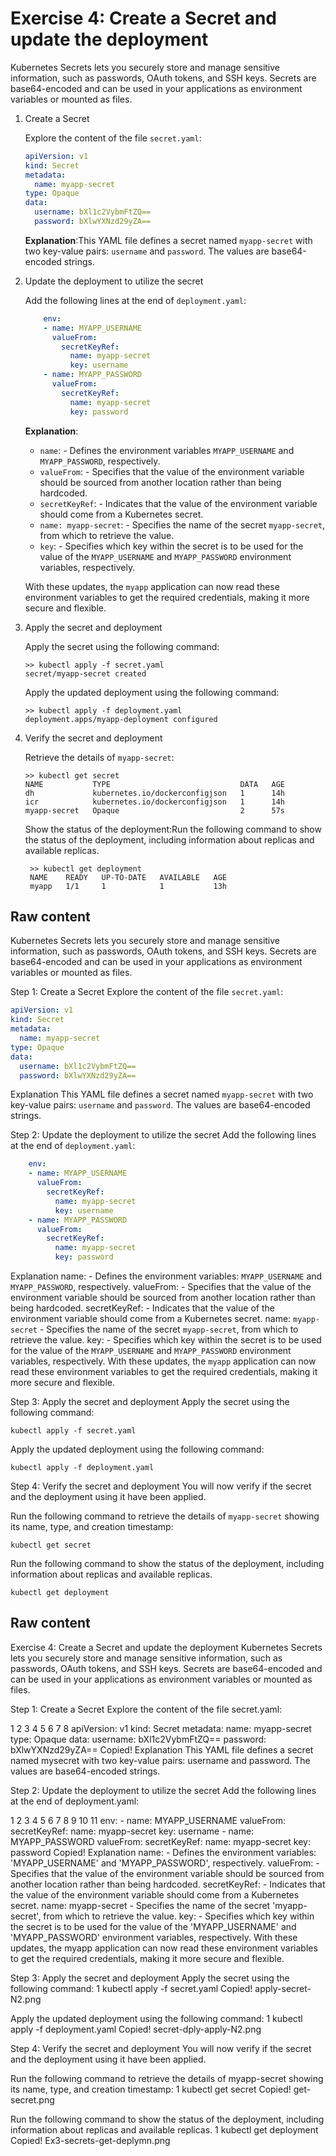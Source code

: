 # Exercise 4: Create a Secret and update the deployment

Kubernetes Secrets lets you securely store and manage sensitive information, such as passwords, OAuth tokens, and SSH keys. Secrets are base64-encoded and can be used in your applications as environment variables or mounted as files.

1. Create a Secret

    Explore the content of the file `secret.yaml`:

    ```yaml
    apiVersion: v1
    kind: Secret
    metadata:
      name: myapp-secret
    type: Opaque
    data:
      username: bXl1c2VybmFtZQ==
      password: bXlwYXNzd29yZA==
    ```

    **Explanation**:This YAML file defines a secret named `myapp-secret` with two key-value pairs: `username` and `password`. The values are base64-encoded strings.

2. Update the deployment to utilize the secret

    Add the following lines at the end of `deployment.yaml`:

    ```yaml
        env:
        - name: MYAPP_USERNAME
          valueFrom:
            secretKeyRef:
              name: myapp-secret
              key: username
        - name: MYAPP_PASSWORD
          valueFrom:
            secretKeyRef:
              name: myapp-secret
              key: password
    ```

    **Explanation**: 
    - `name`: - Defines the environment variables `MYAPP_USERNAME` and `MYAPP_PASSWORD`, respectively.
    - `valueFrom`: - Specifies that the value of the environment variable should be sourced from another location rather than being hardcoded.
    - `secretKeyRef`: - Indicates that the value of the environment variable should come from a Kubernetes secret.
    - `name: myapp-secret`: - Specifies the name of the secret `myapp-secret`, from which to retrieve the value.
    - `key`: - Specifies which key within the secret is to be used for the value of the `MYAPP_USERNAME` and `MYAPP_PASSWORD` environment variables, respectively.
    
    With these updates, the `myapp` application can now read these environment variables to get the required credentials, making it more secure and flexible.

3. Apply the secret and deployment

    Apply the secret using the following command:

    ```shell
    >> kubectl apply -f secret.yaml
    secret/myapp-secret created
    ```

    Apply the updated deployment using the following command:

    ```shell
    >> kubectl apply -f deployment.yaml
    deployment.apps/myapp-deployment configured
    ```

4. Verify the secret and deployment

    Retrieve the details of `myapp-secret`:

    ```shell
    >> kubectl get secret
    NAME           TYPE                             DATA   AGE
    dh             kubernetes.io/dockerconfigjson   1      14h
    icr            kubernetes.io/dockerconfigjson   1      14h
    myapp-secret   Opaque                           2      57s
    ```

   Show the status of the deployment:Run the following command to show the status of the deployment, including information about replicas and available replicas.

   ```shell
    >> kubectl get deployment
    NAME    READY   UP-TO-DATE   AVAILABLE   AGE
    myapp   1/1     1            1           13h
   ```

## Raw content

Kubernetes Secrets lets you securely store and manage sensitive information, such as passwords, OAuth tokens, and SSH keys. Secrets are base64-encoded and can be used in your applications as environment variables or mounted as files.

Step 1: Create a Secret
Explore the content of the file `secret.yaml`:

```yaml
apiVersion: v1
kind: Secret
metadata:
  name: myapp-secret
type: Opaque
data:
  username: bXl1c2VybmFtZQ==
  password: bXlwYXNzd29yZA==
```

Explanation
This YAML file defines a secret named `myapp-secret` with two key-value pairs: `username` and `password`. The values are base64-encoded strings.

Step 2: Update the deployment to utilize the secret
Add the following lines at the end of `deployment.yaml`:

```yaml
    env:
    - name: MYAPP_USERNAME
      valueFrom:
        secretKeyRef:
          name: myapp-secret
          key: username
    - name: MYAPP_PASSWORD
      valueFrom:
        secretKeyRef:
          name: myapp-secret
          key: password
```

Explanation
name: - Defines the environment variables: `MYAPP_USERNAME` and `MYAPP_PASSWORD`, respectively.
valueFrom: - Specifies that the value of the environment variable should be sourced from another location rather than being hardcoded.
secretKeyRef: - Indicates that the value of the environment variable should come from a Kubernetes secret.
name: `myapp-secret` - Specifies the name of the secret `myapp-secret`, from which to retrieve the value.
key: - Specifies which key within the secret is to be used for the value of the `MYAPP_USERNAME` and `MYAPP_PASSWORD` environment variables, respectively.
With these updates, the `myapp` application can now read these environment variables to get the required credentials, making it more secure and flexible.

Step 3: Apply the secret and deployment
Apply the secret using the following command:

```shell
kubectl apply -f secret.yaml
```

Apply the updated deployment using the following command:

```shell
kubectl apply -f deployment.yaml
```

Step 4: Verify the secret and deployment
You will now verify if the secret and the deployment using it have been applied.

Run the following command to retrieve the details of `myapp-secret` showing its name, type, and creation timestamp:

```shell
kubectl get secret
```

Run the following command to show the status of the deployment, including information about replicas and available replicas.

```shell
kubectl get deployment
```

## Raw content

Exercise 4: Create a Secret and update the deployment
Kubernetes Secrets lets you securely store and manage sensitive information, such as passwords, OAuth tokens, and SSH keys. Secrets are base64-encoded and can be used in your applications as environment variables or mounted as files.

Step 1: Create a Secret
Explore the content of the file secret.yaml:

1
2
3
4
5
6
7
8
apiVersion: v1
kind: Secret
metadata:
  name: myapp-secret
type: Opaque
data:
  username: bXl1c2VybmFtZQ==
  password: bXlwYXNzd29yZA==
Copied!
Explanation
This YAML file defines a secret named mysecret with two key-value pairs: username and password. The values are base64-encoded strings.

Step 2: Update the deployment to utilize the secret
Add the following lines at the end of deployment.yaml:

1
2
3
4
5
6
7
8
9
10
11
        env:
        - name: MYAPP_USERNAME
          valueFrom:
            secretKeyRef:
              name: myapp-secret
              key: username
        - name: MYAPP_PASSWORD
          valueFrom:
            secretKeyRef:
              name: myapp-secret
              key: password
Copied!
Explanation
name: - Defines the environment variables: 'MYAPP_USERNAME' and 'MYAPP_PASSWORD', respectively.
valueFrom: - Specifies that the value of the environment variable should be sourced from another location rather than being hardcoded.
secretKeyRef: - Indicates that the value of the environment variable should come from a Kubernetes secret.
name: myapp-secret - Specifies the name of the secret 'myapp-secret', from which to retrieve the value.
key: - Specifies which key within the secret is to be used for the value of the 'MYAPP_USERNAME' and 'MYAPP_PASSWORD' environment variables, respectively.
With these updates, the myapp application can now read these environment variables to get the required credentials, making it more secure and flexible.

Step 3: Apply the secret and deployment
Apply the secret using the following command:
1
kubectl apply -f secret.yaml
Copied!
apply-secret-N2.png

Apply the updated deployment using the following command:
1
kubectl apply -f deployment.yaml
Copied!
secret-dply-apply-N2.png

Step 4: Verify the secret and deployment
You will now verify if the secret and the deployment using it have been applied.

Run the following command to retrieve the details of myapp-secret showing its name, type, and creation timestamp:
1
kubectl get secret
Copied!
get-secret.png

Run the following command to show the status of the deployment, including information about replicas and available replicas.
1
kubectl get deployment
Copied!
Ex3-secrets-get-deplymn.png